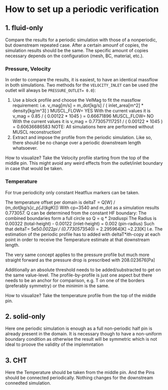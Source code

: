 # How to set up a periodic verification

## 1. fluid-only

Compare the results for a periodic simulation with those of a nonperiodic, but downstream repeated case.
After a certain amounf of copies, the simulation results should be the same.
The specific amount of copies necessary depends on the configuration (mesh, BC, material, etc.).

### Pressure, Velocity

In order to compare the results, it is easiest, to have an identical massflow in both simulations.
Two methods for the `VELOCITY_INLET` can be used (the outlet will always be `PRESSURE_OUTLET= 0.0`):
1. Use a block profile and choose the VelMag to fit the massflow requirement: i.e. v_mag[m/s] = m_dot[kg/s] / ( inlet_area[m^2] * density[kg/m^3] )
   MUSCL_FLOW= YES With the current values it is v_mag = 0.85 / ( 0.00122 * 1045 ) = 0.66671896
   MUSCL_FLOW= NO  With the current values it is v_mag = 0.773057117251 / ( 0.00122 * 1045 ) = 0.60636686583
   NOTE: All simulations here are performed without MUSCL reconstruction!
2. Extract and impose the profile from the periodic simulation. Like so, there should be no change over a periodic downstream length whatsoever.

How to visualize?
Take the Velocity profile starting from the top of the middle pin. 
This might avoid any weird effects from the outlet/inlet boundary in case that would be taken.

### Temperature

For true periodicity only constant Heatflux markers can be taken.

The temperature offset per domain is deltaT = Q[W] / (m_dot[kg/s]*c_p[J/(kg*K)])
With cp=3540 and m_dot as a simulation results 0.773057. Q can be determined from the constant HF boundary: The combined boundaries form a full circle so Q = q * 2*radius*pi
The Radius is 0.00322 (total-height) - 0.00122 (inlet-height) = 0.002 (pin-radius)
Such that deltaT= 5e5*0.002*2*pi / (0.773057*3540) = 2.295964[K] ~2.23[K]
I.e. The estimation of the periodic profile has to added with deltaT*ith-copy at each point in order to receive the Temperature estimate at that downstream length.

The very same concept applies to the pressure profile but much more straight forward as the pressure drop is prescribed with 208.023676[Pa]

Additionally an absolute threshold needs to be added/substracted to get on the same value-level.
The profile-by-profile is just one aspect but there needs to be an anchor for comparison, e.g. T on one of the borders (preferably symmetry) or the minimim is the same.

How to visualize?
Take the temperature profile from the top of the middle pin.

## 2. solid-only

Here one periodic simulation is enough as a full non-periodic half pin is already present in the domain.
It is necessary though to have a non-uniform boundary condition as otherwise the result will be symmetric which is not ideal to proove the validity of the implemntation

## 3. CHT

Here the Temperature should be taken from the middle pin. And the Pins should be connected periodically. Nothing changes for the downstream connedted simulation.

